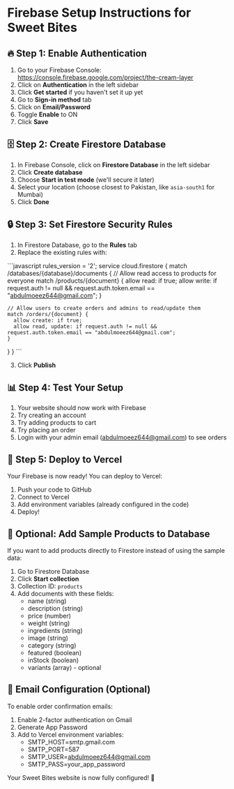 # Firebase Setup Instructions for Sweet Bites

## 🔥 Step 1: Enable Authentication

1. Go to your Firebase Console: https://console.firebase.google.com/project/the-cream-layer
2. Click on **Authentication** in the left sidebar
3. Click **Get started** if you haven't set it up yet
4. Go to **Sign-in method** tab
5. Click on **Email/Password**
6. Toggle **Enable** to ON
7. Click **Save**

## 🗄️ Step 2: Create Firestore Database

1. In Firebase Console, click on **Firestore Database** in the left sidebar
2. Click **Create database**
3. Choose **Start in test mode** (we'll secure it later)
4. Select your location (choose closest to Pakistan, like `asia-south1` for Mumbai)
5. Click **Done**

## 🔒 Step 3: Set Firestore Security Rules

1. In Firestore Database, go to the **Rules** tab
2. Replace the existing rules with:

\`\`\`javascript
rules_version = '2';
service cloud.firestore {
  match /databases/{database}/documents {
    // Allow read access to products for everyone
    match /products/{document} {
      allow read: if true;
      allow write: if request.auth != null && request.auth.token.email == "abdulmoeez644@gmail.com";
    }
    
    // Allow users to create orders and admins to read/update them
    match /orders/{document} {
      allow create: if true;
      allow read, update: if request.auth != null && request.auth.token.email == "abdulmoeez644@gmail.com";
    }
  }
}
\`\`\`

3. Click **Publish**

## 📊 Step 4: Test Your Setup

1. Your website should now work with Firebase
2. Try creating an account
3. Try adding products to cart
4. Try placing an order
5. Login with your admin email (abdulmoeez644@gmail.com) to see orders

## 🚀 Step 5: Deploy to Vercel

Your Firebase is now ready! You can deploy to Vercel:

1. Push your code to GitHub
2. Connect to Vercel
3. Add environment variables (already configured in the code)
4. Deploy!

## 🔧 Optional: Add Sample Products to Database

If you want to add products directly to Firestore instead of using the sample data:

1. Go to Firestore Database
2. Click **Start collection**
3. Collection ID: `products`
4. Add documents with these fields:
   - name (string)
   - description (string)
   - price (number)
   - weight (string)
   - ingredients (string)
   - image (string)
   - category (string)
   - featured (boolean)
   - inStock (boolean)
   - variants (array) - optional

## 📧 Email Configuration (Optional)

To enable order confirmation emails:
1. Enable 2-factor authentication on Gmail
2. Generate App Password
3. Add to Vercel environment variables:
   - SMTP_HOST=smtp.gmail.com
   - SMTP_PORT=587
   - SMTP_USER=abdulmoeez644@gmail.com
   - SMTP_PASS=your_app_password

Your Sweet Bites website is now fully configured! 🎂
